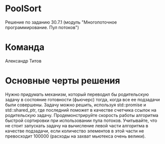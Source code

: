 # PoolSort
Решение по заданию 30.7.1 (модуль "Многопоточное программирование. Пул потоков")

# Команда
Александр Титов

# Основные черты решения 

Нужно придумать механизм, который переводил бы родительскую задачу в состояние готовности (фьючерс) тогда,
когда все ее подзадачи были совершены.
Задачу можно решить, используя std::promise и std::shared_ptr, где последний поможет в качестве счетчика ссылок на родительскую задачу. 
Продемонстрируйте скорость работы алгоритма быстрой сортировки при использовании пула потоков. 
Учитывайте, что не стоит запускать задачу на вычисление левой части алгоритма в качестве подзадачи, 
если количество элементов в этой части не превосходит 100000 (расходы на захват мьютекса очень велики).


